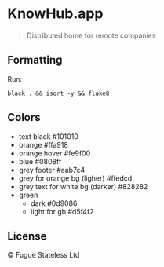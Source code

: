 # KnowHub.app

> Distributed home for remote companies

## Formatting

Run:
```
black . && isort -y && flake8
```

## Colors

* text black #101010
* orange #ffa918
* orange hover #fe9f00
* blue #0808ff
* grey footer #aab7c4
* grey for orange bg (ligher) #ffedcd
* grey text for white bg (darker) #828282
* green
  * dark #0d9086
  * light for gb #d5f4f2

## License

© Fugue Stateless Ltd
